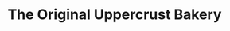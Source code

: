 ---
title: "The Original Uppercrust Bakery"
url: /lenasia/the-original-uppercrust-bakery/
shop: bakery
---